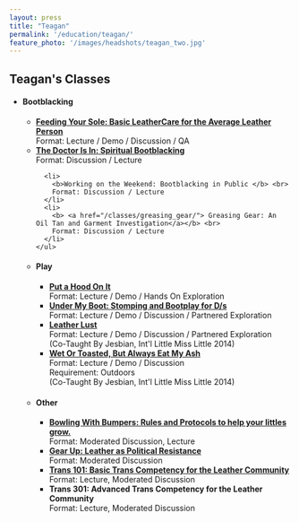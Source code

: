 ```yaml
---
layout: press
title: "Teagan"
permalink: '/education/teagan/'
feature_photo: '/images/headshots/teagan_two.jpg'
---
```


<div class="mt-5"> </div>

## Teagan's Classes

<div class="mt-3"> </div>


<ul>
  <li>
    <h4> Bootblacking </h4>
    <ul>
      <li>
        <a href="/classes/feeding_your_soul/">
          <b>Feeding Your Sole: Basic LeatherCare for the Average Leather Person</b><br>
        </a>
        Format: Lecture / Demo / Discussion / QA
      </li>
      <li>
        <b><a href="/classes/doctor_is_in/">The Doctor Is In: Spiritual Bootblacking</a></b><br>
        Format: Discussion / Lecture
      </li>

      <li>
        <b>Working on the Weekend: Bootblacking in Public </b> <br>
        Format: Discussion / Lecture
      </li>
      <li>
        <b> <a href="/classes/greasing_gear/"> Greasing Gear: An Oil Tan and Garment Investigation</a></b> <br>
        Format: Discussion / Lecture
      </li>
    </ul>
  </li>
  <li>
    <h4> Play </h4>
    <ul>
      <li>
        <b><a href="/classes/put-a-hood-on-it/"> Put a Hood On It</a></b><br>
        Format: Lecture / Demo / Hands On Exploration
      </li>
      <li>
        <b><a href="/classes/under_my_boot/"> Under My Boot: Stomping and Bootplay for D/s</a></b><br>
        Format: Lecture / Demo / Discussion / Partnered Exploration
      </li>
      <li>
        <b><a href="/classes/leather_lust/">
          Leather Lust
        </a></b><br>
        Format: Lecture / Demo / Discussion / Partnered Exploration<br>
        (Co-Taught By Jesbian, Int'l Little Miss Little 2014)
      </li>
      <li>
        <b><a href="/classes/eat_my_ash/">
          Wet Or Toasted, But Always Eat My Ash
        </a></b><br>
        Format: Lecture / Demo / Discussion<br>
        Requirement: Outdoors<br>
        (Co-Taught By Jesbian, Int'l Little Miss Little 2014)
      </li>
    </ul>
  </li>
  <li>
    <h4> Other </h4>
    <ul>
      <li>
        <b><a href="/classes/bowling-with-bumpers">
          Bowling With Bumpers: Rules and Protocols to help your littles grow.
        </a></b><br>
        Format: Moderated Discussion, Lecture
      </li>
      <li>
        <b><a href="/classes/gear_up/">Gear Up: Leather as Political Resistance</a></b><br>
        Format: Moderated Discussion
      </li>
      <li>
        <b><a href="/classes/trans-101/"> Trans 101: Basic Trans Competency for the Leather Community</a></b><br>
        Format: Lecture, Moderated Discussion
      </li>
      <li>
        <b>Trans 301: Advanced Trans Competency for the Leather Community</b><br>
        Format: Lecture, Moderated Discussion
      </li>
    </ul>
  </li>
</ul>
